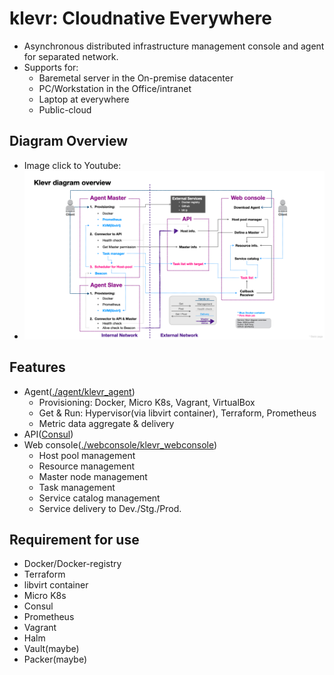 # klevr: Cloudnative Everywhere
 * Asynchronous distributed infrastructure management console and agent for separated network.
 * Supports for:
   * Baremetal server in the On-premise datacenter
   * PC/Workstation in the Office/intranet
   * Laptop at everywhere
   * Public-cloud

## Diagram Overview
 * Image click to Youtube:
 * [![Diagram Overview](/Klevr_diagram_overview.png)](https://www.youtube.com/watch?v=3dhf-Pzc13Y)


## Features
 * Agent([./agent/klevr_agent](agent/))
   * Provisioning: Docker, Micro K8s, Vagrant, VirtualBox
   * Get & Run: Hypervisor(via libvirt container), Terraform, Prometheus
   * Metric data aggregate & delivery
 * API([Consul](https://github.com/hashicorp/consul))
 * Web console([./webconsole/klevr_webconsole](./webconsole/))
   * Host pool management
   * Resource management
   * Master node management 
   * Task management 
   * Service catalog management
   * Service delivery to Dev./Stg./Prod.
   

## Requirement for use
 * Docker/Docker-registry
 * Terraform 
 * libvirt container
 * Micro K8s
 * Consul
 * Prometheus 
 * Vagrant
 * Halm
 * Vault(maybe)
 * Packer(maybe)
